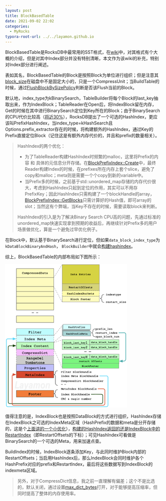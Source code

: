 ```yaml
---
layout: post
title: BlockBasedTable
date: 2021-09-02 22:02
categories:
  - MyRocks
typora-root-url: ../../layamon.github.io
---
```




BlockBasedTable是RocksDB中最常用的SST格式，在[wiki](https://github.com/facebook/rocksdb/wiki/Rocksdb-BlockBasedTable-Format)中，对其格式有个大概的介绍，但是对其中Index部分并没有特别清晰，本文作为该wiki的补充，特别对Index部分进行阐述。

表如其名，BlockBasedTable的Block是按照Block为单位进行组织；但是注意其[block_size](https://github.com/facebook/rocksdb/blob/361895ad79320e583c37d04e18b41df994674e23/include/rocksdb/table.h#L255)在磁盘中不是固定大小的，只是一个CompressUnit；当BuildTable的时候，通过[FlushBlockBySizePolicy](https://github.com/facebook/rocksdb/blob/b9a4a10659969c71e6f6eab4e4bae8c36ede919f/table/flush_block_policy.cc#L47)判断是否该Flush当前的Block。

默认地，index_type为kBinarySearch，TableBuilder将每个Block的last_key抽取出来，作为IndexBlock；TableReader在Open后，将IndexBlock留在内存，Get的时候在其中进行BinarySearch定位到Key所在的Block；由于BinarySearch的CPU代价比较高（[将近30%](https://medium.com/rocksdb-internals-a-beginners-guide/war-story-speeding-up-block-based-table-lookup-ae357d9bc2bf)），RocksDB提出了一个可选的HashIndex，更应该叫PrefixHashIndex，当index_type=kHashSearch且Options.prefix_extractor存在的时候，将构建额外的HashIndex，通过Key的Prefix直接定位Block（记住这是有额外内存代价的，并且和prefix的数量相关）。

> HashIndex的两个优化：
>
> - 为了TableReader构建HashIndex时频繁的malloc，这里将Prefix的内容 和 具体的元信息分开存储。在[BlockPrefixIndex::Create](https://github.com/facebook/rocksdb/blob/b9a4a10659969c71e6f6eab4e4bae8c36ede919f/table/block_prefix_index.cc#L198)中，最终Reader构建Index的时候，在prefixes所在内存上套个slice，避免了copy和malloc；meta则是需要一个个copy到新的variable中。
> - 当Prefix多的时候，之前基于std::unordered_map存储的内存代价很大，考虑到HashIndex只起到定位的作用，其实可以不用存PrefixKey；因此HashIndex只需构建了一个blockHandle的array，[BlockPrefixIndex::GetBlocks](https://github.com/facebook/rocksdb/blob/b9a4a10659969c71e6f6eab4e4bae8c36ede919f/table/block_prefix_index.cc#L218)只需计算好的Hash值，即可array的slot；当然这有个弊端，当Key不存在的时候，需要读取block来判断。
>
> HashIndex的引入是为了解决Binary Search CPU高的问题，先通过标准的unordered_map快速实现拿到预期的收益后，再继续针对Prefix多的用户场景做优化，算是一个避免过早优化例子。

在Block中，默认基于BinarySearch进行定位，但如果`data_block_index_type`为`kDataBlockBinaryAndHash`， `BlockBuilder`中就会[构建hashindex](https://github.com/facebook/rocksdb/blob/b9a4a10659969c71e6f6eab4e4bae8c36ede919f/table/block_builder.h#L74)。

综上，BlockBasedTable的内部布局如下图所示：

<img src="/image/rocksdb/block_based_table.png" alt="image-20210905173356726" style="zoom:67%;" />

值得注意的是，IndexBlock也是按照DataBlock的方式进行组织，HashIndex存储在IndexBlock之可选的IndexMeta区域（HashPrefix的数据和meta是分开存储的，这是个[上面讲的一个小优化](https://github.com/facebook/rocksdb/blob/b9a4a10659969c71e6f6eab4e4bae8c36ede919f/table/index_builder.h#L220)），[构建的HashIndex返回的还是IndexBlock中的RestartIndex](https://github.com/facebook/rocksdb/blob/b9a4a10659969c71e6f6eab4e4bae8c36ede919f/table/index_builder.h#L260)（即RestartOffsets的下标）；可见HashIndex可看做是BinarySearch的一个可选的Meta，用来加速点查。

BuildIndex的时候，IndexBlock逐条添加Key，与此同时维护Block内部的RestartOffsets；当启用HashIndex后，那么IndexBlock会同时维护各个HashPrefix对应的prefix和RestartIndex，最后将这些数据写到IndexBlock的indexmeta区域。

> 另外，对于CompressDict信息，我之前一直理解有偏差；这个不是比选的，默认关闭，通过设置[max_dict_bytes](https://github.com/facebook/rocksdb/blob/b9a4a10659969c71e6f6eab4e4bae8c36ede919f/include/rocksdb/advanced_options.h#L115)打开，对于能够提高压缩率，但同时提高了整体的内存使用率。
